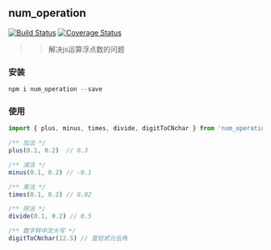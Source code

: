 ## num_operation

[![Build Status](https://app.travis-ci.com/hzxshark/num_operation.svg?branch=master)](https://app.travis-ci.com/hzxshark/num_operation) [![Coverage Status](https://coveralls.io/repos/github/hzxshark/num_operation/badge.svg?branch=master)](https://coveralls.io/github/hzxshark/num_operation?branch=master)

>> 解决js运算浮点数的问题

### 安装

```js
npm i num_operation --save
```

### 使用

```js
import { plus, minus, times, divide, digitToCNchar } from 'num_operation';

/** 加法 */
plus(0.1, 0.2)  // 0.3

/** 减法 */
minus(0.1, 0.2) // -0.1

/** 乘法 */
times(0.1, 0.2) // 0.02

/** 除法 */
divide(0.1, 0.2) // 0.5

/** 数字转中文大写 */
digitToCNchar(12.5) // 壹拾贰元伍角

```


